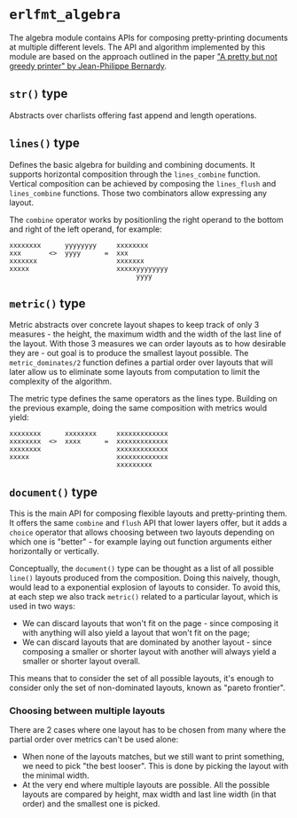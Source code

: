 # `erlfmt_algebra`

The algebra module contains APIs for composing pretty-printing documents at multiple different levels.
The API and algorithm implemented by this module are based on the approach outlined in the paper
["A pretty but not greedy printer" by Jean-Philippe Bernardy](https://jyp.github.io/pdf/Prettiest.pdf).

## `str()` type

Abstracts over charlists offering fast append and length operations.

## `lines()` type

Defines the basic algebra for building and combining documents. It supports horizontal composition
through the `lines_combine` function. Vertical composition can be achieved by composing the
`lines_flush` and `lines_combine` functions. Those two combinators allow expressing any layout.

The `combine` operator works by positionling the right operand to the bottom and right of the
left operand, for example:

    xxxxxxxx      yyyyyyyy     xxxxxxxx
    xxx       <>  yyyy      =  xxx
    xxxxxxx                    xxxxxxx
    xxxxx                      xxxxxyyyyyyyy
                                    yyyy

## `metric()` type

Metric abstracts over concrete layout shapes to keep track of only 3 measures - the height,
the maximum width and the width of the last line of the layout. With those 3 measures we can
order layouts as to how desirable they are - out goal is to produce the smallest layout possible.
The `metric_dominates/2` function defines a partial order over layouts that will later allow us to
eliminate some layouts from computation to limit the complexity of the algorithm.

The metric type defines the same operators as the lines type. Building on the previous example,
doing the same composition with metrics would yield:

    xxxxxxxx      xxxxxxxx     xxxxxxxxxxxxx
    xxxxxxxx  <>  xxxx      =  xxxxxxxxxxxxx
    xxxxxxxx                   xxxxxxxxxxxxx
    xxxxx                      xxxxxxxxxxxxx
                               xxxxxxxxx

## `document()` type

This is the main API for composing flexible layouts and pretty-printing them. It offers the same
`combine` and `flush` API that lower layers offer, but it adds a `choice` operator that allows
choosing between two layouts depending on which one is "better" - for example laying out function
arguments either horizontally or vertically.

Conceptually, the `document()` type can be thought as a list of all possible `line()` layouts
produced from the composition. Doing this naively, though, would lead to a exponential explosion
of layouts to consider. To avoid this, at each step we also track `metric()` related to a particular
layout, which is used in two ways:

  * We can discard layouts that won't fit on the page - since composing it with anything will also
    yield a layout that won't fit on the page;
  * We can discard layouts that are dominated by another layout - since composing a smaller or shorter
    layout with another will always yield a smaller or shorter layout overall.

This means that to consider the set of all possible layouts, it's enough to consider only the set of
non-dominated layouts, known as "pareto frontier".

### Choosing between multiple layouts

There are 2 cases where one layout has to be chosen from many where the partial order over metrics
can't be used alone:

  * When none of the layouts matches, but we still want to print something, we need to pick
    "the best looser". This is done by picking the layout with the minimal width.
  * At the very end where multiple layouts are possible. All the possible layouts are compared
    by height, max width and last line width (in that order) and the smallest one is picked.
